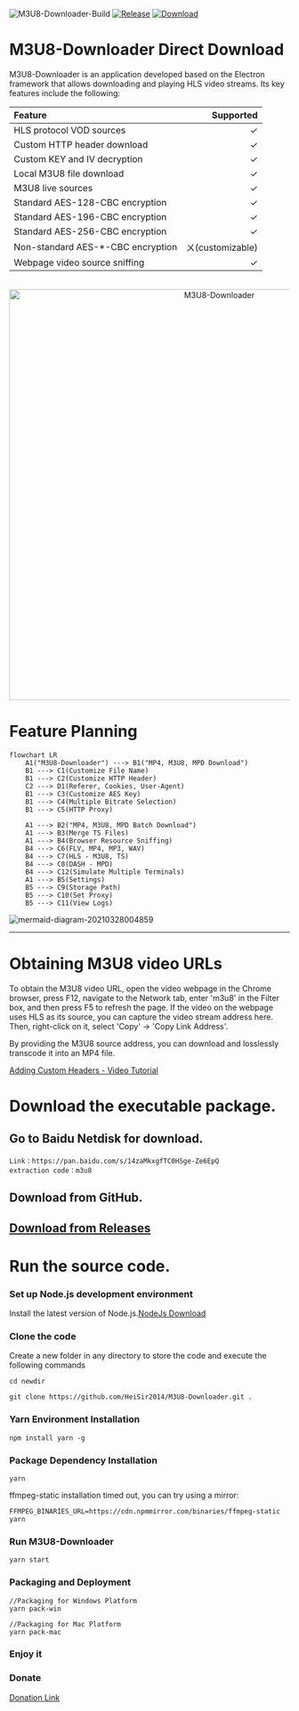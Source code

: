 
![M3U8-Downloader-Build](https://img.shields.io/github/workflow/status/heisir2014/M3U8-Downloader/M3U8-Downloader-Build?style=flat-square)
[![Release](https://img.shields.io/github/v/release/heisir2014/m3u8-downloader?style=flat-square)](https://github.com/HeiSir2014/M3U8-Downloader/releases/latest)
[![Download](https://img.shields.io/github/downloads/heisir2014/m3u8-downloader/total?style=flat-square)](https://github.com/HeiSir2014/M3U8-Downloader/releases/latest)
# M3U8-Downloader Direct Download
M3U8-Downloader is an application developed based on the Electron framework that allows downloading and playing HLS video streams. Its key features include the following:

| Feature                   | Supported |
| :------------------------ | --------: |
| HLS protocol VOD sources   |        ✓ |
| Custom HTTP header download|        ✓ |
| Custom KEY and IV decryption|        ✓ |
| Local M3U8 file download   |        ✓ |
| M3U8 live sources          |        ✓ |
| Standard AES-128-CBC encryption |   ✓ |
| Standard AES-196-CBC encryption |   ✓ |
| Standard AES-256-CBC encryption |   ✓ |
| Non-standard AES-*-CBC encryption |  ㄨ(customizable) |
| Webpage video source sniffing |  ✓ |


<div align="center">
    <br>
    <img width="739" src="https://github.com/HeiSir2014/M3U8-Downloader/blob/master/resource/HLSDownloadShow-3-1.gif?raw=true" alt="M3U8-Downloader">
    <br>
</div>

# Feature Planning

```mermaid
flowchart LR
    A1("M3U8-Downloader") ---> B1("MP4, M3U8, MPD Download")
    B1 ---> C1(Customize File Name)
    B1 ---> C2(Customize HTTP Header)
    C2 ---> D1(Referer, Cookies, User-Agent)
    B1 ---> C3(Customize AES Key)
    B1 ---> C4(Multiple Bitrate Selection)
    B1 ---> C5(HTTP Proxy)
    
    A1 ---> B2("MP4, M3U8, MPD Batch Download")
    A1 ---> B3(Merge TS Files)
    A1 ---> B4(Browser Resource Sniffing)
    B4 ---> C6(FLV, MP4, MP3, WAV)
    B4 ---> C7(HLS - M3U8, TS)
    B4 ---> C8(DASH - MPD)
    B4 ---> C12(Simulate Multiple Terminals)
    A1 ---> B5(Settings)
    B5 ---> C9(Storage Path)
    B5 ---> C10(Set Proxy)
    B5 ---> C11(View Logs)
```
![mermaid-diagram-20210328004859](https://i.loli.net/2021/03/28/Ca5yhFQeTmG69DK.png)

---

# Obtaining M3U8 video URLs

To obtain the M3U8 video URL, open the video webpage in the Chrome browser, press F12, navigate to the Network tab, enter 'm3u8' in the Filter box, and then press F5 to refresh the page. If the video on the webpage uses HLS as its source, you can capture the video stream address here. Then, right-click on it, select 'Copy' -> 'Copy Link Address'.

By providing the M3U8 source address, you can download and losslessly transcode it into an MP4 file.

[Adding Custom Headers - Video Tutorial](https://player.bilibili.com/player.html?aid=498666070&bvid=BV1QK411n7VJ&cid=206827525&page=1)

# Download the executable package.

## Go to Baidu Netdisk for download.

```
Link：https://pan.baidu.com/s/14zaMkxgfTC0HSge-Ze6EpQ 
extraction code：m3u8 
```

## Download from GitHub.
## [Download from Releases](https://github.com/HeiSir2014/M3U8-Downloader/releases)

# Run the source code.
### Set up Node.js development environment

Install the latest version of Node.js.[NodeJs Download](http://nodejs.org/)

### Clone the code

Create a new folder in any directory to store the code and execute the following commands
```
cd newdir

git clone https://github.com/HeiSir2014/M3U8-Downloader.git .
```
### Yarn Environment Installation

```
npm install yarn -g
```

### Package Dependency Installation

```
yarn
```

ffmpeg-static installation timed out, you can try using a mirror:

```
FFMPEG_BINARIES_URL=https://cdn.npmmirror.com/binaries/ffmpeg-static yarn
```

### Run M3U8-Downloader

```
yarn start
```
### Packaging and Deployment

```
//Packaging for Windows Platform
yarn pack-win

//Packaging for Mac Platform
yarn pack-mac

```

### Enjoy it

### Donate

[Donation Link](https://tools.heisir.cn/HLSDownload/2019/07/08/02/)
